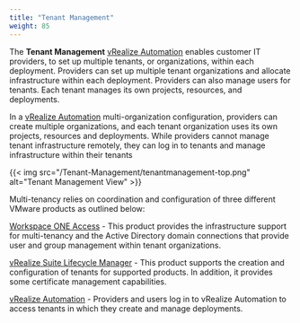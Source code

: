```yaml
---
title: "Tenant Management"
weight: 85
---
```


The <strong>Tenant Management</strong> 
[vRealize Automation](https://www.vmware.com/products/vrealize-automation.html) enables customer IT providers, to set up multiple tenants, or organizations, within each deployment. Providers can set up multiple tenant organizations and allocate infrastructure within each deployment. Providers can also manage users for tenants. Each tenant manages its own projects, resources, and deployments.

In a [vRealize Automation](https://www.vmware.com/products/vrealize-automation.html) multi-organization configuration, providers can create multiple organizations, and each tenant organization uses its own projects, resources and deployments. While providers cannot manage tenant infrastructure remotely, they can log in to tenants and manage infrastructure within their tenants
 
{{< img src="/Tenant-Management/tenantmanagement-top.png" alt="Tenant Management View" >}}

Multi-tenancy relies on coordination and configuration of three different VMware products as outlined below:

[Workspace ONE Access](https://docs.vmware.com/en/VMware-Workspace-ONE-Access/index.html) - This product provides the infrastructure support for multi-tenancy and the Active Directory domain connections that provide user and group management within tenant organizations.<br>

[vRealize Suite Lifecycle Manager](https://docs.vmware.com/en/VMware-vRealize-Suite-Lifecycle-Manager/index.html) - This product supports the creation and configuration of tenants for supported products. In addition, it provides some certificate management capabilities.<br>

[vRealize Automation](https://www.vmware.com/products/vrealize-automation.html) - Providers and users log in to vRealize Automation to access tenants in which they create and manage deployments.